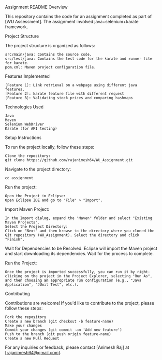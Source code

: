 Assignment README
Overview

This repository contains the code for an assignment completed as part of [WU Assessment]. The assignment involved java+selenium+karate framework.

Project Structure

The project structure is organized as follows:

    src/main/java: Contains the source code.
    src/test/java: Contains the test code for the karate and runner file for karate.
    pom.xml: Maven project configuration file.

Features Implemented

    [Feature 1]: Link retrieval on a webpage using different java features.
    [Feature 2]: karate feature file with different request
    [Feature 3]: Validating stock prices and comparing hashmaps

Technologies Used

    Java
    Maven
    Selenium WebDriver
    Karate (for API testing)
    

Setup Instructions

To run the project locally, follow these steps:

    Clone the repository:
    git clone https://github.com/rajanimesh64/WU_Assignment.git





Navigate to the project directory:

    cd assignment

Run the project:

    Open the Project in Eclipse:
    Open Eclipse IDE and go to "File" > "Import".

Import Maven Project:

    In the Import dialog, expand the "Maven" folder and select "Existing Maven Projects".
    Select the Project Directory:
    Click on "Next" and then browse to the directory where you cloned the Git repository (WU_Assignment). Select the directory and click "Finish".

Wait for Dependencies to be Resolved:
    Eclipse will import the Maven project and start downloading its dependencies. Wait for the process to complete.

Run the Project:

    Once the project is imported successfully, you can run it by right-clicking on the project in the Project Explorer, selecting "Run As", and then choosing an appropriate run configuration (e.g., "Java Application", "JUnit Test", etc.).


Contributing

Contributions are welcome! If you'd like to contribute to the project, please follow these steps:

    Fork the repository
    Create a new branch (git checkout -b feature-name)
    Make your changes
    Commit your changes (git commit -am 'Add new feature')
    Push to the branch (git push origin feature-name)
    Create a new Pull Request



For any inquiries or feedback, please contact [Animesh Raj] at [rajanimesh64@gmail.com].
